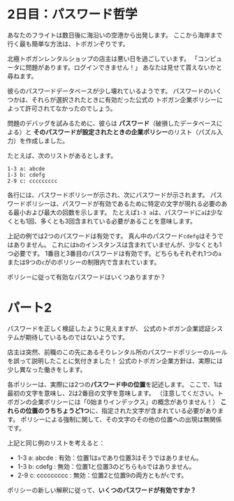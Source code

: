 # 2日目：パスワード哲学 #

あなたのフライトは数日後に海沿いの空港から出発します。
ここから海岸まで行く最も簡単な方法は、トボガンぞりです。

北極トボガンレンタルショップの店主は悪い日を過ごしています。
「コンピュータに問題があります。ログインできません！」
あなたは見せて貰えないかと尋ねます。

彼らのパスワードデータベースが少し壊れているようです。
パスワードのいくつかは、それらが選択されたときに有効だった公式の
トボガン企業ポリシーによって許可されてなかったのでしょう。

問題のデバッグを試みるために、彼らは
**パスワード**（破損したデータベースによる）と
**そのパスワードが設定されたときの企業ポリシー**のリスト（パズル入力）を作成しました。

たとえば、次のリストがあるとします。

~~~
1-3 a: abcde
1-3 b: cdefg
2-9 c: ccccccccc
~~~

各行には、パスワードポリシーが示され、次にパスワードが示されます。
パスワードポリシーは、パスワードが有効であるために特定の文字が現れる必要のある最小および最大の回数を示します。
たとえば`1-3 a`は、パスワードに`a`は少なくとも1回、多くとも3回含まれている必要があることを意味します。

上記の例では2つのパスワードは有効です。
真ん中のパスワード`cdefg`はそうではありません。
これには`b`のインスタンスは含まれていませんが、少なくとも1つ必要です。
1番目と3番目のパスワードは有効です。どちらもそれぞれ1つの`a`または9つの`c`がのポリシーの制限内で含まれています。

ポリシーに従って有効なパスワードはいくつありますか？

# パート2 #

パスワードを正しく検証したように見えますが、
公式のトボガン企業認証システムが期待しているものではないようです。

店主は突然、前職のこの先にあるそりレンタル所のパスワードポリシーのルールを誤って説明したことに気付きました！
公式のトボガン企業方針は、実際には少し異なった働きをします。

各ポリシーは、実際には2つの**パスワード中の位置**を記述します。
ここで、1は最初の文字を意味し、2は2番目の文字を意味します。
（注意してください。トボガンの企業ポリシーには「0始まりインデックス」の概念がありません！）
**これらの位置のうちちょうど1つ**に、指定された文字が含まれている必要があります。
ポリシーによる強制に関して、その文字のその他の位置への出現は無関係です。

上記と同じ例のリストを考えると：

- 1-3 a: abcde : 有効：位置1は`a`であり位置3はそうではありません。
- 1-3 b: cdefg : 無効：位置1と位置3のどちらも`b`ではありません。
- 2-9 c: ccccccccc : 無効：位置2と位置9の両方ともが`c`です。

ポリシーの新しい解釈に従って、**いくつのパスワードが有効ですか？**

